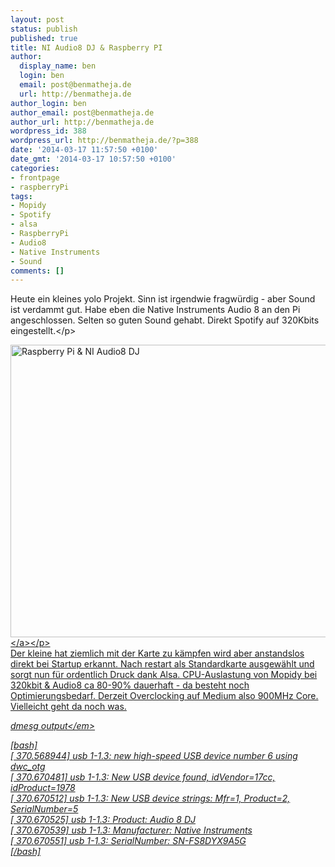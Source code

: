 ```yaml
---
layout: post
status: publish
published: true
title: NI Audio8 DJ & Raspberry PI
author:
  display_name: ben
  login: ben
  email: post@benmatheja.de
  url: http://benmatheja.de
author_login: ben
author_email: post@benmatheja.de
author_url: http://benmatheja.de
wordpress_id: 388
wordpress_url: http://benmatheja.de/?p=388
date: '2014-03-17 11:57:50 +0100'
date_gmt: '2014-03-17 10:57:50 +0100'
categories:
- frontpage
- raspberryPi
tags:
- Mopidy
- Spotify
- alsa
- RaspberryPi
- Audio8
- Native Instruments
- Sound
comments: []
---
```

<p style="text-align: left;">Heute ein kleines yolo Projekt. Sinn ist irgendwie fragw&uuml;rdig - aber Sound ist verdammt gut.&nbsp;Habe eben die Native Instruments Audio 8 an den Pi angeschlossen. Selten so guten Sound gehabt. Direkt Spotify auf 320Kbits eingestellt.<&#47;p></p>
<p style="text-align: left;"><a href="http:&#47;&#47;benmatheja.de&#47;wp-content&#47;uploads&#47;2014&#47;03&#47;IMG_20140317_114617.jpg"><img class="aligncenter size-large wp-image-390" src="https:&#47;&#47;benmatheja.de&#47;wp-content&#47;uploads&#47;2014&#47;03&#47;IMG_20140317_114617-1024x768.jpg" alt="Raspberry Pi &amp; NI Audio8 DJ" width="625" height="468" &#47;><&#47;a><&#47;p><br />
Der kleine hat ziemlich mit der Karte zu&nbsp;k&auml;mpfen wird aber anstandslos direkt bei Startup erkannt. Nach restart als Standardkarte ausgew&auml;hlt und sorgt nun f&uuml;r ordentlich Druck dank Alsa. CPU-Auslastung von Mopidy bei 320kbit &amp; Audio8 ca 80-90% dauerhaft - da besteht noch Optimierungsbedarf. Derzeit Overclocking auf Medium also 900MHz Core. Vielleicht geht da noch was.</p>
<p><em>dmesg output<&#47;em></p>
<p>[bash]<br />
[  370.568944] usb 1-1.3: new high-speed USB device number 6 using dwc_otg<br />
[  370.670481] usb 1-1.3: New USB device found, idVendor=17cc, idProduct=1978<br />
[  370.670512] usb 1-1.3: New USB device strings: Mfr=1, Product=2, SerialNumber=5<br />
[  370.670525] usb 1-1.3: Product: Audio 8 DJ<br />
[  370.670539] usb 1-1.3: Manufacturer: Native Instruments<br />
[  370.670551] usb 1-1.3: SerialNumber: SN-FS8DYX9A5G<br />
[&#47;bash]</p>
